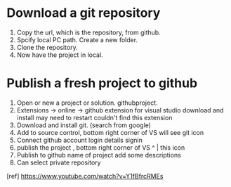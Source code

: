 # Download a git repository 
1. Copy the url, which is the repository, from github. 
2. Spcify local PC path. Create a new folder. 
3. Clone the repository. 
4. Now have the project in local.  

# Publish a fresh project to github 

1. Open or new a project or solution. githubproject. 
2. Extensions -> online -> github extension for visual studio 
 download and install 
 may need to restart 
 couldn't find this extension 
3. Download and install git. (search from google) 
4. Add to source control, bottom right corner of VS
 will see git icon 
5. Connect github account 
 login details 
 signin 
6. publish the project , bottom right corner of VS
^
|
this icon 
7. Publish to github 
 name of project 
 add some descriptions 
8. Can select private repository

[ref] https://www.youtube.com/watch?v=Y1fBfrcRMEs
